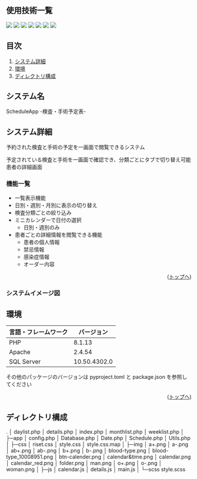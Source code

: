<div id="top"></div>

## 使用技術一覧

<!-- シールド一覧 -->
<p style="display: inline">
  <!-- フロントエンド -->
  <img src="https://img.shields.io/badge/-Javascript-000000.svg?logo=javascript&style=for-the-badge">
  <img src="https://img.shields.io/badge/-Sass-000000.svg?logo=sass&style=for-the-badge">
  <img src="https://img.shields.io/badge/-Bootstrap-000000.svg?logo=bootstrap&style=for-the-badge">
  <!-- バックエンド -->
  <img src="https://img.shields.io/badge/-Php-000000.svg?logo=php&style=for-the-badge">
  <!-- ミドルウェア一覧 -->
  <img src="https://img.shields.io/badge/-Apache-D22128.svg?logo=apache&style=for-the-badge">
  <img src="https://img.shields.io/badge/-SQL%20Server-666666.svg?logo=&style=for-the-badge">
  <!-- インフラ一覧 -->
  <img src="https://img.shields.io/badge/-Windows%20server-0078D6.svg?logo=windows&style=for-the-badge">
</p>

## 目次

1. [システム詳細](#システム詳細)
2. [環境](#環境)
3. [ディレクトリ構成](#ディレクトリ構成)

## システム名

ScheduleApp -検査・手術予定表-

<!-- プロジェクトについて -->

## システム詳細

予約された検査と手術の予定を一画面で閲覧できるシステム

予定されている検査と手術を一画面で確認でき、分類ごとにタブで切り替え可能患者の詳細画面

### 機能一覧

- 一覧表示機能
- 日別・週別・月別に表示の切り替え
- 検査分類ごとの絞り込み
- ミニカレンダーで日付の選択
  - 日別・週別のみ
- 患者ごとの詳細情報を閲覧できる機能
  - 患者の個人情報
  - 禁忌情報
  - 感染症情報
  - オーダー内容

<p align="right">(<a href="#top">トップへ</a>)</p>

### システムイメージ図

## 環境

<!-- 言語、フレームワーク、ミドルウェア、インフラの一覧とバージョンを記載 -->

| 言語・フレームワーク  | バージョン   |
| --------------------- | ------------ |
| PHP                   | 8.1.13       |
| Apache                | 2.4.54       |
| SQL Server            | 10.50.4302.0 |

その他のパッケージのバージョンは pyproject.toml と package.json を参照してください

<p align="right">(<a href="#top">トップへ</a>)</p>

## ディレクトリ構成

.
│  daylist.php
│  details.php
│  index.php
│  monthlist.php
│  weeklist.php
│
├─app
│      config.php
│      Database.php
│      Date.php
│      Schedule.php
│      Utils.php
│
├─css
│      riset.css
│      style.css
│      style.css.map
│
├─img
│      a+.png
│      a-.png
│      ab+.png
│      ab-.png
│      b+.png
│      b-.png
│      blood-type.png
│      blood-type_10008951.png
│      btn-calender.png
│      calendar&time.png
│      calendar.png
│      calendar_red.png
│      folder.png
│      man.png
│      o+.png
│      o-.png
│      woman.png
│
├─js
│      calendar.js
│      details.js
│      main.js
│
└─scss
        style.scss

